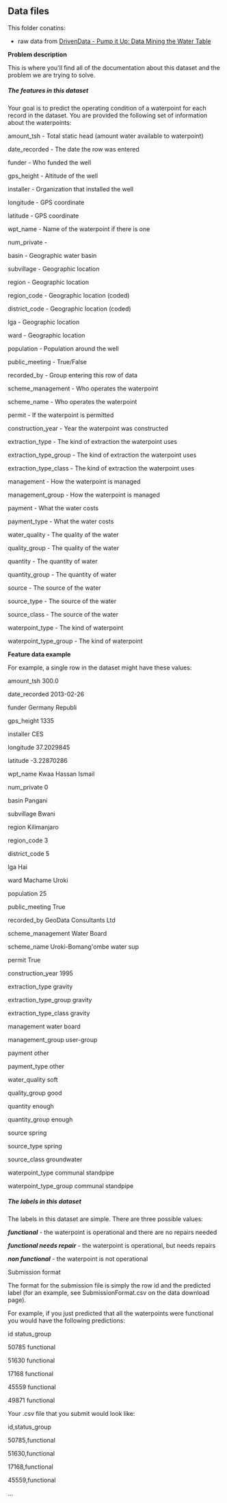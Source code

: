 ## Data files

This folder conatins:

* raw data from [DrivenData - Pump it Up: Data Mining the Water Table](https://www.drivendata.org/competitions/7/pump-it-up-data-mining-the-water-table/)



**Problem description**



This is where you'll find all of the documentation about this dataset and the problem we are trying to solve.



##### **The features in this dataset**



Your goal is to predict the operating condition of a waterpoint for each record in the dataset. You are provided the following set of information about the waterpoints:



amount\_tsh - Total static head (amount water available to waterpoint)

date\_recorded - The date the row was entered

funder - Who funded the well

gps\_height - Altitude of the well

installer - Organization that installed the well

longitude - GPS coordinate

latitude - GPS coordinate

wpt\_name - Name of the waterpoint if there is one

num\_private -

basin - Geographic water basin

subvillage - Geographic location

region - Geographic location

region\_code - Geographic location (coded)

district\_code - Geographic location (coded)

lga - Geographic location

ward - Geographic location

population - Population around the well

public\_meeting - True/False

recorded\_by - Group entering this row of data

scheme\_management - Who operates the waterpoint

scheme\_name - Who operates the waterpoint

permit - If the waterpoint is permitted

construction\_year - Year the waterpoint was constructed

extraction\_type - The kind of extraction the waterpoint uses

extraction\_type\_group - The kind of extraction the waterpoint uses

extraction\_type\_class - The kind of extraction the waterpoint uses

management - How the waterpoint is managed

management\_group - How the waterpoint is managed

payment - What the water costs

payment\_type - What the water costs

water\_quality - The quality of the water

quality\_group - The quality of the water

quantity - The quantity of water

quantity\_group - The quantity of water

source - The source of the water

source\_type - The source of the water

source\_class - The source of the water

waterpoint\_type - The kind of waterpoint

waterpoint\_type\_group - The kind of waterpoint



**Feature data example**



For example, a single row in the dataset might have these values:



amount\_tsh	300.0

date\_recorded	2013-02-26

funder	Germany Republi

gps\_height	1335

installer	CES

longitude	37.2029845

latitude	-3.22870286

wpt\_name	Kwaa Hassan Ismail

num\_private	0

basin	Pangani

subvillage	Bwani

region	Kilimanjaro

region\_code	3

district\_code	5

lga	Hai

ward	Machame Uroki

population	25

public\_meeting	True

recorded\_by	GeoData Consultants Ltd

scheme\_management	Water Board

scheme\_name	Uroki-Bomang'ombe water sup

permit	True

construction\_year	1995

extraction\_type	gravity

extraction\_type\_group	gravity

extraction\_type\_class	gravity

management	water board

management\_group	user-group

payment	other

payment\_type	other

water\_quality	soft

quality\_group	good

quantity	enough

quantity\_group	enough

source	spring

source\_type	spring

source\_class	groundwater

waterpoint\_type	communal standpipe

waterpoint\_type\_group	communal standpipe



##### **The labels in this dataset**



The labels in this dataset are simple. There are three possible values:



***functional*** - the waterpoint is operational and there are no repairs needed

***functional needs repair*** - the waterpoint is operational, but needs repairs

***non functional*** - the waterpoint is not operational



Submission format

The format for the submission file is simply the row id and the predicted label (for an example, see SubmissionFormat.csv on the data download page).



For example, if you just predicted that all the waterpoints were functional you would have the following predictions:



id	status\_group



50785	functional

51630	functional

17168	functional

45559	functional

49871	functional



Your .csv file that you submit would look like:



id,status\_group

50785,functional

51630,functional

17168,functional

45559,functional

...


